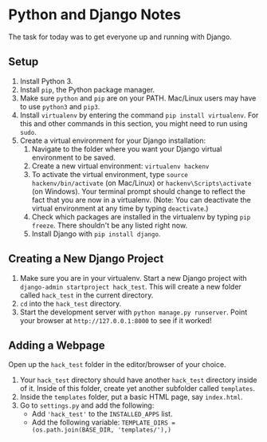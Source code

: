 Python and Django Notes
=======================

The task for today was to get everyone up and running with Django.

Setup
-----
1. Install Python 3.
1. Install `pip`, the Python package manager.
1. Make sure `python` and `pip` are on your PATH.  Mac/Linux users may have to use `python3` and `pip3`.
1. Install `virtualenv` by entering the command `pip install virtualenv`.  For this and other commands in this section, you might need to run using `sudo`.
1. Create a virtual environment for your Django installation:
    1. Navigate to the folder where you want your Django virtual environment to be saved.
    1. Create a new virtual environment: `virtualenv hackenv`
    1. To activate the virtual environment, type `source hackenv/bin/activate` (on Mac/Linux) or `hackenv\Scripts\activate` (on Windows).  Your terminal prompt should change to reflect the fact that you are now in a virtualenv.  (Note: You can deactivate the virtual environment at any time by typing `deactivate`.)
    1. Check which packages are installed in the virtualenv by typing `pip freeze`.  There shouldn't be any listed right now.
    1. Install Django with `pip install django`.


Creating a New Django Project
-----------------------------
1. Make sure you are in your virtualenv.  Start a new Django project with `django-admin startproject hack_test`.  This will create a new folder called `hack_test` in the current directory.
1. `cd` into the `hack_test` directory.
1. Start the development server with `python manage.py runserver`.  Point your browser at `http://127.0.0.1:8000` to see if it worked!


Adding a Webpage
----------------
Open up the `hack_test` folder in the editor/browser of your choice.

1. Your `hack_test` directory should have another `hack_test` directory inside of it.  Inside of this folder, create yet another subfolder called `templates`.
1. Inside the `templates` folder, put a basic HTML page, say `index.html`.
1. Go to `settings.py` and add the following:
    - Add `'hack_test'` to the `INSTALLED_APPS` list.
    - Add the following variable: `TEMPLATE_DIRS = (os.path.join(BASE_DIR, 'templates/'),)`